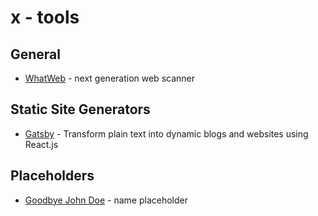 # x - tools

## General

*   [WhatWeb](http://whatweb.net/) - next generation web scanner

## Static Site Generators

*   [Gatsby](https://github.com/gatsbyjs/gatsby) - Transform plain text into dynamic blogs and websites using React.js

## Placeholders

*   [Goodbye John Doe](http://goodbyejohndoe.com/) - name placeholder
